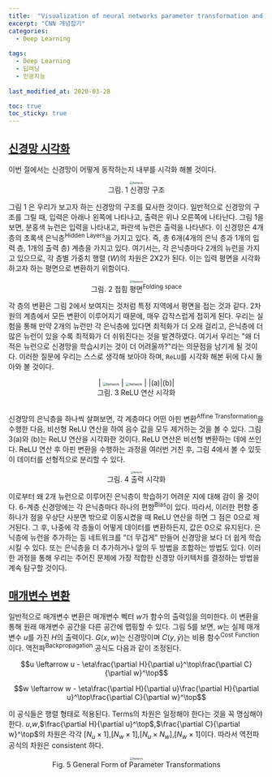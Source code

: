 ```yaml
---
title:  "Visualization of neural networks parameter transformation and fundamental concepts of convolution"
excerpt: "CNN 개념잡기"
categories:
  - Deep Learning
  
tags:
  - Deep Learning
  - 딥러닝
  - 인공지능
  
last_modified_at: 2020-03-28

toc: true
toc_sticky: true
---
```



## [신경망 시각화](https://youtu.be/FW5gFiJb-ig)

<!--
In this section we will visualise the inner workings of a neural network.
-->
이번 절에서는 신경망이 어떻게 동작하는지 내부를 시각화 해볼 것이다.

<center><img src="{{site.baseurl}}/images/week03/03-1/Network.png" alt="Network" style="zoom:35%;" /><br>
그림. 1 신경망 구조</center>  
  
  
<!--Figure 1 depicts the structure of the neural network we would like to visualise. Typically, when we draw the structure of a neural network, the input appears on the bottom or on the left, and the output appears on the top side or on the right. In Figure 1, the pink neurons represent the inputs, and the blue neurons represent the outputs. In this network, we have 4 hidden layers (in green), which means we have 6 layers in total (4 hidden layers + 1 input layer + 1 output layer). In this case, we have 2 neurons per hidden layer, and hence the dimension of the weight matrix ($W$) for each layer is 2-by-2. This is because we want to transform our input plane into another plane that we can visualize.
-->
그림 1 은 우리가 보고자 하는 신경망의 구조를 묘사한 것이다. 일반적으로 신경망의 구조를 그릴 때, 입력은 아래나 왼쪽에 나타나고, 출력은 위나 오른쪽에 나타난다. 그림 1을 보면, 분홍색 뉴런은 입력을 나타내고, 파란색 뉴런은 출력을 나타낸다. 이 신경망은 4개 층의 초록색 은닉층<sup>Hidden Layers</sup>을 가지고 있다. 즉, 총 6개(4개의 은닉 층과 1개의 입력 층, 1개의 출력 층) 계층을 가지고 있다. 여기서는, 각 은닉층마다 2개의 뉴런을 가지고 있으므로, 각 층별 가중치 행렬 ($W$)의 차원은 2X2가 된다. 이는 입력 평면을 시각화 하고자 하는 평면으로 변환하기 위함이다.  
  
  
<center><img src="{{site.baseurl}}/images/week03/03-1/Visual1.png" alt="Network" style="zoom:35%;" /><br>
그림. 2 접힘 평면<sup>Folding space</sup></center>  
  
<!-- The transformation of each layer is like folding our plane in some specific regions as shown in Figure 2. This folding is very abrupt, this is because all the transformations are performed in the 2D layer. In the experiment, we find that if we have only 2 neurons in each hidden layer, the optimization will take longer; the optimization is easier if we have more neurons in the hidden layers. This leaves us with an important question to consider: Why is it harder to train the network with fewer neurons in the hidden layers? You should consider this question yourself and we will return to it after the visualization of $\texttt{ReLU}$.
-->
각 층의 변환은 그림 2에서 보여지는 것처럼 특정 지역에서 평면을 접는 것과 같다. 2차원의 계층에서 모든 변환이 이루어지기 때문에, 매우 갑작스럽게 접히게 된다. 우리는 실험을 통해 만약 2개의 뉴런만 각 은닉층에 있다면 최적화가 더 오래 걸리고, 은닉층에 더 많은 뉴런이 있을 수록 최적화가 더 쉬워진다는 것을 발견하였다. 여기서 우리는 "왜 더 적은 뉴런으로 신경망을 학습시키는 것이 더 어려울까?"라는 의문점을 남기게 될 것이다. 이러한 질문에 우리는 스스로 생각해 보아야 하며, $\texttt{ReLU}$를 시각화 해본 뒤에 다시 돌아와 볼 것이다.  
  
  
<center>
| <img src="{{site.baseurl}}/images/week03/03-1/Visual2a.png" alt="Network" style="zoom:45%;" /> | <img src="{{site.baseurl}}/images/week03/03-1/Visual2b.png" alt="Network" style="zoom:45%;" /> |
|(a)|(b)|
</center>
<center>그림. 3 ReLU 연산 시각화</center><br>
   
   
<!--
When we step through the network one hidden layer at a time, we see that with each layer we perform some affine transformation followed by applying the non-linear ReLU operation, which eliminates any negative values. In Figures 3(a) and (b), we can see the visualisation of ReLU operator. The ReLU operator helps us to do non-linear transformations. After mutliple steps of performing an affine transformation followed by the ReLU operator, we are eventually able to linearly separate the data as can be seen in Figure 4.
-->
신경망의 은닉층을 하나씩 살펴보면, 각 계층마다 어떤 아핀 변환<sup>Affine Transformation</sup>을 수행한 다음, 비선형 ReLU 연산을 하여 음수 값을 모두 제거하는 것을 볼 수 있다. 그림 3(a)와 (b)는 ReLU 연산을 시각화한 것이다. ReLU 연산은 비선형 변환하는 데에 쓰인다. ReLU 연산 후 아핀 변환을 수행하는 과정을 여러번 거친 후, 그림 4에서 볼 수 있듯이 데이터를 선형적으로 분리할 수 있다.  
  
<center><img src="{{site.baseurl}}/images/week03/03-1/Visual3.png" alt="Network" style="zoom:30%;" /><br>
그림. 4 출력 시각화</center>  
  
  
<!--
This provides us with some insight into why the 2-neuron hidden layers are harder to train. Our 6-layer network has one bias in each hidden layers. Therefore if one of these biases moves points out of top-right quadrant, then applying the ReLU operator will eliminate these points to zero. After that, no matter how later layers transform the data, the values will remain zero. We can make a neural network easier to train by making the network "fatter" - i.e. adding more neurons in hidden layers - or we can add more hidden layers, or a combination of the two methods. Throughout this course we will explore how to determine the best network architecture for a given problem, stay tuned.
-->
이로부터 왜 2개 뉴런으로 이루어진 은닉층이 학습하기 어려운 지에 대해 감이 올 것이다. 6-계층 신경망에는 각 은닉층마다 하나의 편향<sup>Bias</sup>이 있다. 따라서, 이러한 편향 중 하나가 점을 우상단 사분면 밖으로 이동시켰을 때 ReLU 연산을 하면 그 점은 0으로 제거된다. 그 후, 나중에 각 층들이 어떻게 데이터를 변환하든지, 값은 0으로 유지된다. 은닉층에 뉴런을 추가하는 등 네트워크를 "더 무겁게" 만들어 신경망을 보다 더 쉽게 학습시킬 수 있다. 또는 은닉층을 더 추가하거나 앞의 두 방법을 조합하는 방법도 있다. 이러한 과정을 통해 우리는 주어진 문제에 가장 적합한 신경망 아키텍처를 결정하는 방법을 계속 탐구할 것이다.  
   
   
## [매개변수 변환](https://www.youtube.com/watch?v=FW5gFiJb-ig&t=477s)

<!--
General parameter transformation means that our parameter vector $w$ is the output of a function. By this transformation, we can map original parameter space into another space. In Figure 5, $w$ is actually the output of $H$ with the parameter $u$. $G(x,w)$ is a network and $C(y,\bar y)$ is a cost function. The backpropagation formula is also adapted as follows,
-->
일반적으로 매개변수 변환은 매개변수 벡터 $w$가 함수의 출력임을 의미한다. 이 변환을 통해 원래 매개변수 공간을 다른 공간에 맵핑할 수 있다. 그림 5를 보면, $w$는 실제 매개변수 $u$를 가진 $H$의 출력이다. $G(x,w)$는 신경망이며 $C(y,\bar y)$는 비용 함수<sup>Cost Function</sup>이다. 역전파<sup>Backpropagation</sup> 공식도 다음과 같이 조정된다.  

$$u \leftarrow u - \eta\frac{\partial H}{\partial u}^\top\frac{\partial C}{\partial w}^\top$$

$$w \leftarrow w - \eta\frac{\partial H}{\partial u}\frac{\partial H}{\partial u}^\top\frac{\partial C}{\partial w}^\top$$

<!--
These formulas are applied in a matrix form. Note that the dimensions of the terms should be consistent. The dimension of $u$,$w$,$\frac{\partial H}{\partial u}^\top$,$\frac{\partial C}{\partial w}^\top$ are $[N_u \times 1]$,$[N_w \times 1]$,$[N_u \times N_w]$,$[N_w \times 1]$, respectively. Therefore, the dimension of our backpropagation formula is consistent.
-->
이 공식들은 행렬 형태로 적용된다. Terms의 차원은 일정해야 한다는 것을 꼭 명심해야 한다. $u$,$w$,$\frac{\partial H}{\partial u}^\top$,$\frac{\partial C}{\partial w}^\top$의 차원은 각각 $[N_u \times 1]$,$[N_w \times 1]$,$[N_u \times N_w]$,$[N_w \times 1]$이다. 따라서 역전파 공식의 차원은 consistent 하다.  
  
  
<center><img src="{{site.baseurl}}/images/week03/03-1/PT.png" alt="Network" style="zoom:35%;" /><br>
Fig. 5 General Form of Parameter Transformations</center><br>
